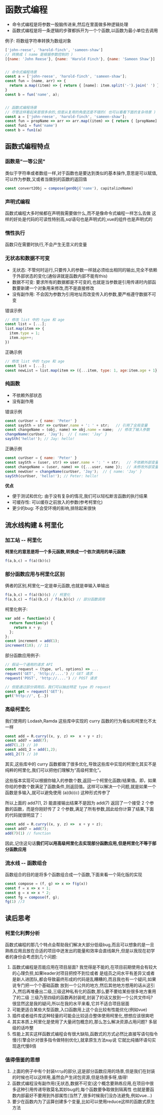 # 函数式编程
+ 命令式编程是将参数一股脑传进来,然后在里面做多种逻辑处理
+ 函数式编程是将一条逻辑的步骤都拆开为一个个函数,以函数为最小单位去调用

例子: 将数组字符串转换为数组对象
``` js
['john-reese', 'harold-finch', 'sameen-shaw'] 
// 转换成 ( name 是根据参数控制的 )
[{name: 'John Reese'}, {name: 'Harold Finch'}, {name: 'Sameen Shaw'}]


// 命令式编程场景
const a = ['john-reese', 'harold-finch', 'sameen-shaw'];
const fun = (name, arr) => {
  return a.map((item) => { return { [name]: item.split('-').join(' ') }})
}
const b = fun('name', a);


// 函数式编程场景
// 尽管这样看起来是很多余的,但是从复用的角度还是不错的( 也可以看看下面的复杂场景 )
const a = ['john-reese', 'harold-finch', 'sameen-shaw'];
const fun = propName => arr => arr.map((item) => { return { [propName]: item }})
const fun1 = fun('name')
const b = fun1(a)
```

## 函数式编程特点
### 函数是"一等公民"
类似于字符串或者数组一样,对于函数也是要达到类似的基本操作,意思是可以赋值,可以作为参数,又或者当做别的函数的返回值
``` js
const convert2Obj = compose(genObj('name'), capitalizeName)
```

### 声明式编程
函数式编程大多时候都在声明我需要做什么,而不是像命令式编程一样怎么去做
这样的好处是代码的可读性特别高,sql语句也是声明式的,vue的组件也是声明式的

### 惰性执行
函数只在需要时执行,不会产生无意义的变量

### 无状态和数据不可变
+ 无状态: 不管何时运行,只要传入的参数一样就必须给出相同的输出,完全不依赖于外部状态的变化(通俗讲就是函数内部不能有this)
+ 数据不可变: 要求所有的数据都是不可变的,也就是当参数是引用传递时内部函数要新建一个对象用来修改,而不是直接修改
+ 没有副作用: 不会因为参数为引用地址而改变传入的参数,要严格遵守数据不可变

错误示例
``` js
// 修改 list 中的 type 和 age
const list = [...];
list.map(item => {
  item.type = 1;
  item.age++;
})
```

正确示例
``` js
// 修改 list 中的 type 和 age
const list = [...];
const newList = list.map(item => ({...item, type: 1, age:item.age + 1}));
```

### 纯函数
+ 不依赖外部状态
+ 没有副作用

错误示例
``` js
const curUser = { name: 'Peter' }
const saySth = str => curUser.name + ': ' + str;   // 引用了全局变量
const changeName = (obj, name) => obj.name = name;  // 修改了输入参数
changeName(curUser, 'Jay');  // { name: 'Jay' }
saySth('hello!'); // Jay: hello!
```

正确示例
``` js
const curUser = { name: 'Peter' }
const saySth = (user, str) => user.name + ': ' + str;   // 不依赖外部变量
const changeName = (user, name) => ({...user, name });  // 未修改外部变量
const newUser = changeName(curUser, 'Jay');  // { name: 'Jay' }
saySth(curUser, 'hello!'); // Peter: hello!
```

**优点**
+ 便于测试和优化: 由于没有复杂的情况,我们可以轻松断言函数的执行结果
+ 可缓存性: 可以缓存之前放入的参数(参考柯里化)
+ 更少的bug: 不会受环境的影响,排除起来很快

## 流水线构建 & 柯里化

### 加工站 -- 柯里化
**柯里化的意思是将一个多元函数,转换成一个依次调用的单元函数**
``` js
f(a,b,c) → f(a)(b)(c)
```

### 部分函数应用与柯里化区别
俩者的区别,柯里化一定是单元函数,也就是单输入单输出
``` js
f(a,b,c) → f(a)(b)(c) // 柯里化
f(a,b,c) → f(a)(b,c) / f(a,b)(c) // 部分函数调用
```

柯里化例子:
``` js
var add = function(x) {
  return function(y) {
    return x + y;
  }; 
};
const increment = add(1);
increment(10); // 11
```

部分函数应用例子:
``` js
// 假设一个通用的请求 API
const request = (type, url, options) => ...
request('GET', 'http://....') // GET 请求
request('POST', 'http://....') // POST 请求

// 但是通过部分调用后，我们可以抽出特定 type 的 request
const get = request('GET');
get('http://', {..})
```

### 高级柯里化
我们使用的 Lodash,Ramda 这些库中实现的 curry 函数的行为看似和柯里化不太一样
``` js
const add = R.curry((x, y, z) =>  x + y + z);
const add7 = add(7);
add7(1,2) // 10
const add1_2 = add(1,2);
add1_2(7) // 10 
```
其实,这些库中的 curry 函数都做了很多优化,导致这些库中实现的柯里化其实不是纯粹的柯里化,我们可以把他们理解为“高级柯里化”。

这些版本实现可以根据你输入的参数个数,返回一个柯里化函数/结果值。即，如果你给的参数个数满足了函数条件,则返回值。这样可以解决一个问题,就是如果一个函数是多输入,就可以避免使用 (a)(b)(c) 这种形式传参了

所以上面的 add7(1, 2) 能直接输出结果不是因为 add(7) 返回了一个接受 2 个参数的函数，而是你刚好传了 2 个参数,满足了所有参数,因此给你计算了结果,下面的代码就很明显了：
``` js
const add = R.curry((x, y, z) =>  x + y + z);
const add7 = add(7);
add(7)(1) // function
```
因此,记住这句话**我们可以用高级柯里化去实现部分函数应用,但是柯里化不等于部分函数应用**

### 流水线 -- 函数组合
函数组合的目的是将多个函数组合成一个函数,下面来看一个简化版的实现
``` js
const compose = (f, g) => x => f(g(x))
const f = x => x + 1;
const g = x => x * 2;
const fg = compose(f, g);
fg(1) //3
```

## 读后思考
### 柯里化利弊分析
函数式编程的那几个特点会帮助我们解决大部分低级bug,而且可以想象的是一旦熟练应用且放在合适的项目中迸发出的能量和效率会直线飙升,但是以我现在初学者的身份会考虑到几个问题:
1. 函数式编程是否能应用在项目层面? 我觉得是不能的,在项目前期使用会有较大的心理负担,如果leader对项目把控不到位或者
  是组员之间水平有差异又或者是新人进团队,都会导致最终形成的代码是乱糟糟的,而且我也有一个疑问,如果说专门把一个个基础函数
  放到一个公共的地方,然后其他地方想用的话从这引入,然后再堆叠出二级,三级这种私有化的函数,那么要不要给某些很多地方重用了的二级
  三级乃至四级的函数再封装呢,封装了的话又放到一个公共文件吗? 很显然这是我的疑问,所以在我的水平来看,它并不适合项目层面
2. 可能更适合某些大型函数,入口函数用上这个会比较有性能优化(例如vue)
3. 插件或者组件库这种轻量的可能会比较适合整体使用柯里化,想想应该很爽吧
4. 其实本质上柯里化是使用了大量闭包概念的,那么怎么解决资源占用问题? 多层级的话咋整
5. 性能上其实这样函数式编程会有很大缺陷,函数式的方式必然比直接写语句指令慢(引擎会针对很多指令做特别优化),就拿原生方法`map`说
  它就比纯循环语句实现迭代慢8倍

### 值得借鉴的思想
1. 上面的例子中有个封装`http`的部分,这是部分函数应用的场景,但是我们在封装的时候也可以这样用,虽然会产生闭包资源,但是场景多呀,值得!
2. 函数式编程没有副作用(无状态,数据不可变)这个概念要熟练应用,在项目中很多这种引用传递导致莫名其妙bug的,每个函数要争取做到隔离性
  也就是要函数内部最好不要用到外部属性(当然了,很多时候我们没办法避免,例如vue...)
3. 要少在函数内为了运算创建多个变量,比如可以使用reduce这样的函数式原生方法